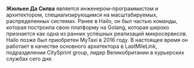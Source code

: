 **Жюльен Да Силва**
является инженером-программистом и архитектором, специализирующимся на масштабируемых, распределенных системах.
Ранее в Hailo, он был частью команды, которая построила свою платформу на Golang, которая широко признается как одна из ранних успешных реализаций микросервисов.
Hailo позже был приобретен MyTaxi в 2016 году. В настоящее время он работает в качестве основного архитектора в
LastMileLink, подразделении CitySprint group, лидер Великобритании в курьерских службах сего дня.